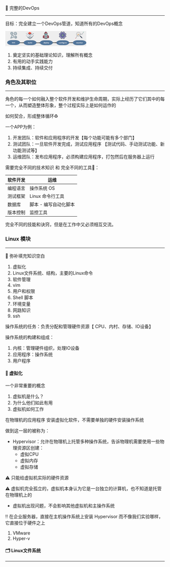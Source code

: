 🍄 完整的DevOps

---

目标：完全建立一个DevOps管道，知道所有的DevOps概念

 <img src="./images/main/image-20231212201243653.png" alt="image-20231212201243653" style="zoom: 25%;" />



1. 奠定坚实的基础理论知识，理解所有概念
2. 有用的动手实践能力
3. 持续集成、持续交付



### 角色及其职位

---

角色的每一个如何融入整个软件开发和维护生命周期，实际上经历了它们其中的每一个，从而塑造整体形象，整个过程实际上是如何运作的

如何契合，形成整体循环♻️

一个APP为例：

1. 开发团队：软件和应用程序的开发【每个功能可能有多个部门】
2. 测试团队：一旦软件开发完成，测试应用程序 【测试代码、手动测试功能、新功能测试等】
3. 运维团队：发布应用程序，必须构建应用程序，打包然后在服务器上运行

需要完全不同的技术知识 和 完全不同的工具🔧：

| 软件开发 | 运维                  |
| -------- | --------------------- |
| 编程语言 | 操作系统 OS           |
| 测试框架 | Linux 命令行工具      |
| 数据库   | 脚本 - 编写自动化脚本 |
| 版本控制 | 监控工具              |

完全不同的技能和诀窍，但是在工作中又必须相互交流。



### Linux 模块

---

🎯 弥补填充知识空白

1. 虚拟化
2. Linux文件系统、结构，主要的Linux命令
3. 软件管理
4. vim
5. 用户和权限
6. Shell 脚本
7. 环境变量
8. 网路知识
9. ssh



操作系统的任务：负责分配和管理硬件资源【 CPU、内村、存储、IO设备】

操作系统的构建和组成：

1. 内核：管理硬件组织，处理IO设备
2. 应用程序：操作系统
3. 用户程序



#### 🧬 虚拟化

一个非常重要的概念

1. 虚拟机是什么？
2.  为什么他们如此有用
3. 虚拟机如何工作

在物理机的应用程序 安装虚拟化软件，不需要单独的硬件安装操作系统

做到这一层的被称为：

+ Hypervisor：允许在物理机上托管多种操作系统，告诉物理机需要使用一些物理资源区创建：
  + 虚拟CPU
  + 虚拟内存
  + 虚拟存储

⚠️ 只能给虚拟机实际的硬件资源

⚠️ 虚拟机完全孤立的，虚拟机本身认为它是一台独立的计算机，也不知道是托管在物理机上的

+ 虚拟机出现问题，不会影响其他虚拟机和主操作系统

‼️ 在企业服务器，直接在主机操作系统上安装 Hypervisor 而不像我们实验哪样，它直接位于硬件之上

1. VMware
2. Hyper-v



#### 🗂️ Linux文件系统

---

